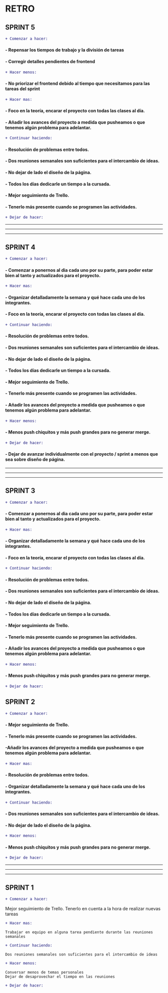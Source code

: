 # RETRO 

## SPRINT 5

```diff
+ Comenzar a hacer: 
```
#### - Repensar los tiempos de trabajo y la división de tareas
#### - Corregir detalles pendientes de frontend 

```diff
+ Hacer menos:
```
#### - No priorizar el frontend debido al tiempo que necesitamos para las tareas del sprint

```diff
+ Hacer mas:
```
#### - Foco en la teoría, encarar el proyecto con todas las clases al día.
#### - Añadir los avances del proyecto a medida que pusheamos o que tenemos algún problema para adelantar.

```diff
+ Continuar haciendo:
```

#### - Resolución de problemas entre todos. 
#### - Dos reuniones semanales son suficientes para el intercambio de ideas. 
#### - No dejar de lado el diseño de la página.
#### - Todos los días dedicarle un tiempo a la cursada.
#### - Mejor seguimiento de Trello. 
#### - Tenerlo más presente cuando se programen las actividades. 

```diff
+ Dejar de hacer: 
```
___
___
___



## SPRINT 4

```diff
+ Comenzar a hacer: 
```

#### - Comenzar a ponernos al dia cada uno por su parte, para poder estar bien al tanto y actualizados para el proyecto.


```diff
+ Hacer mas:
```

#### - Organizar detalladamente la semana y qué hace cada uno de los integrantes.
#### - Foco en la teoría, encarar el proyecto con todas las clases al día.


```diff
+ Continuar haciendo:
```

#### - Resolución de problemas entre todos. 
#### - Dos reuniones semanales son suficientes para el intercambio de ideas. 
#### - No dejar de lado el diseño de la página.
#### - Todos los días dedicarle un tiempo a la cursada.
#### - Mejor seguimiento de Trello. 
#### - Tenerlo más presente cuando se programen las actividades. 
#### - Añadir los avances del proyecto a medida que pusheamos o que tenemos algún problema para adelantar.

```diff
+ Hacer menos:
```
#### - Menos push chiquitos y más push grandes para no generar merge.

```diff
+ Dejar de hacer: 
```
#### - Dejar de avanzar individualmente con el proyecto / sprint a menos que sea sobre diseño de página.

___
___
___

## SPRINT 3

```diff
+ Comenzar a hacer: 
```

#### - Comenzar a ponernos al dia cada uno por su parte, para poder estar bien al tanto y actualizados para el proyecto.


```diff
+ Hacer mas:
```

#### - Organizar detalladamente la semana y qué hace cada uno de los integrantes.
#### - Foco en la teoría, encarar el proyecto con todas las clases al día.


```diff
+ Continuar haciendo:
```

#### - Resolución de problemas entre todos. 
#### - Dos reuniones semanales son suficientes para el intercambio de ideas. 
#### - No dejar de lado el diseño de la página.
#### - Todos los días dedicarle un tiempo a la cursada.
#### - Mejor seguimiento de Trello. 
#### - Tenerlo más presente cuando se programen las actividades. 
#### - Añadir los avances del proyecto a medida que pusheamos o que tenemos algún problema para adelantar.

```diff
+ Hacer menos:
```

#### - Menos push chiquitos y más push grandes para no generar merge.

```diff
+ Dejar de hacer: 
```



## SPRINT 2

```diff
+ Comenzar a hacer: 
```

#### - Mejor seguimiento de Trello. 
#### - Tenerlo más presente cuando se programen las actividades. 
#### -Añadir los avances del proyecto a medida que pusheamos o que tenemos algún problema para adelantar.


```diff
+ Hacer mas:
```

#### - Resolución de problemas entre todos. 
#### - Organizar detalladamente la semana y qué hace cada uno de los integrantes.


```diff
+ Continuar haciendo:
```

#### - Dos reuniones semanales son suficientes para el intercambio de ideas. 
#### - No dejar de lado el diseño de la página.

```diff
+ Hacer menos:
```

#### - Menos push chiquitos y más push grandes para no generar merge.

```diff
+ Dejar de hacer: 
```

___
___
___

## SPRINT 1

```diff
+ Comenzar a hacer: 
```
Mejor seguimiento de Trello. Tenerlo en cuenta a la hora de realizar nuevas tareas

```diff
+ Hacer mas:
```
```
Trabajar en equipo en alguna tarea pendiente durante las reuniones semanales
```
```diff
+ Continuar haciendo:
```
```
Dos reuniones semanales son suficientes para el intercambio de ideas 
```

```diff
+ Hacer menos:
```
```
Conversar menos de temas personales
Dejar de desaprovechar el tiempo en las reuniones
```

```diff
+ Dejar de hacer: 